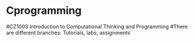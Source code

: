 # Cprogramming
#CZ1003 Introduction to Computational Thinking and Programming
#There are different branches: Tutorials, labs, assignments
